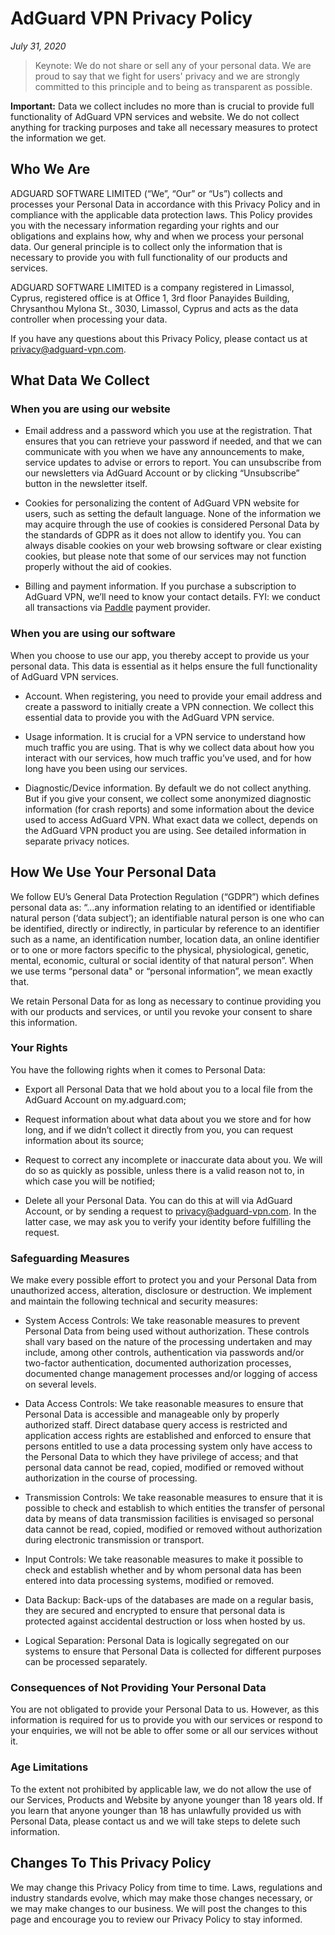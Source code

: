 # AdGuard VPN Privacy Policy
*July 31, 2020*

>Keynote: We do not share or sell any of your personal data. We are proud to say that we fight for users' privacy and we are strongly committed to this principle and to being as transparent as possible.

**Important:** Data we collect includes no more than is crucial to provide full functionality of AdGuard VPN services and website. We do not collect anything for tracking purposes and take all necessary measures to protect the information we get.

## Who We Are

ADGUARD SOFTWARE LIMITED (“We”, “Our” or “Us”) collects and processes your Personal Data in accordance with this Privacy Policy and in compliance with the applicable data protection laws. This Policy provides you with the necessary information regarding your rights and our obligations and explains how, why and when we process your personal data. Our general principle is to collect only the information that is necessary to provide you with full functionality of our products and services.

ADGUARD SOFTWARE LIMITED is a company registered in Limassol, Cyprus, registered office is at Office 1, 3rd floor Panayides Building, Chrysanthou Mylona St., 3030, Limassol, Cyprus and acts as the data controller when processing your data.

If you have any questions about this Privacy Policy, please contact us at privacy@adguard-vpn.com.

## What Data We Collect

### When you are using our website

* Email address and a password which you use at the registration. That ensures that you can retrieve your password if needed, and that we can communicate with you when we have any announcements to make, service updates to advise or errors to report. You can unsubscribe from our newsletters via AdGuard Account or by clicking “Unsubscribe” button in the newsletter itself.

* Cookies for personalizing the content of AdGuard VPN website for users, such as setting the default language. None of the information we may acquire through the use of cookies is considered Personal Data by the standards of GDPR as it does not allow to identify you. You can always disable cookies on your web browsing software or clear existing cookies, but please note that some of our services may not function properly without the aid of cookies.

* Billing and payment information. If you purchase a subscription to AdGuard VPN, we’ll need to know your contact details. FYI: we conduct all transactions via [Paddle](https://paddle.com/) payment provider.

### When you are using our software

When you choose to use our app, you thereby accept to provide us your personal data. This data is essential as it helps ensure the full functionality of AdGuard VPN services.

* Account. When registering, you need to provide your email address and create a password to initially create a VPN connection. We collect this essential data to provide you with the AdGuard VPN service.

* Usage information. It is crucial for a VPN service to understand how much traffic you are using. That is why we collect data about how you interact with our services, how much traffic you’ve used, and for how long have you been using our services.

* Diagnostic/Device information. By default we do not collect anything. But if you give your consent, we collect some anonymized diagnostic information (for crash reports) and some information about the device used to access AdGuard VPN. What exact data we collect, depends on the AdGuard VPN product you are using. See detailed information in separate privacy notices.

## How We Use Your Personal Data

We follow EU’s General Data Protection Regulation (“GDPR”) which defines personal data as: “…any information relating to an identified or identifiable natural person (‘data subject’); an identifiable natural person is one who can be identified, directly or indirectly, in particular by reference to an identifier such as a name, an identification number, location data, an online identifier or to one or more factors specific to the physical, physiological, genetic, mental, economic, cultural or social identity of that natural person”. When we use terms “personal data" or “personal information”, we mean exactly that.

We retain Personal Data for as long as necessary to continue providing you with our products and services, or until you revoke your consent to share this information.

### Your Rights

You have the following rights when it comes to Personal Data:

* Export all Personal Data that we hold about you to a local file from the AdGuard Account on my.adguard.com;

* Request information about what data about you we store and for how long, and if we didn’t collect it directly from you, you can request information about its source;

* Request to correct any incomplete or inaccurate data about you. We will do so as quickly as possible, unless there is a valid reason not to, in which case you will be notified;

* Delete all your Personal Data. You can do this at will via AdGuard Account, or by sending a request to privacy@adguard-vpn.com. In the latter case, we may ask you to verify your identity before fulfilling the request.

### Safeguarding Measures

We make every possible effort to protect you and your Personal Data from unauthorized access, alteration, disclosure or destruction. We implement and maintain the following technical and security measures:

* System Access Controls: We take reasonable measures to prevent Personal Data from being used without authorization. These controls shall vary based on the nature of the processing undertaken and may include, among other controls, authentication via passwords and/or two-factor authentication, documented authorization processes, documented change management processes and/or logging of access on several levels.

* Data Access Controls: We take reasonable measures to ensure that Personal Data is accessible and manageable only by properly authorized staff. Direct database query access is restricted and application access rights are established and enforced to ensure that persons entitled to use a data processing system only have access to the Personal Data to which they have privilege of access; and that personal data cannot be read, copied, modified or removed without authorization in the course of processing.

* Transmission Controls: We take reasonable measures to ensure that it is possible to check and establish to which entities the transfer of personal data by means of data transmission facilities is envisaged so personal data cannot be read, copied, modified or removed without authorization during electronic transmission or transport.

* Input Controls: We take reasonable measures to make it possible to check and establish whether and by whom personal data has been entered into data processing systems, modified or removed.

* Data Backup: Back-ups of the databases are made on a regular basis, they are secured and encrypted to ensure that personal data is protected against accidental destruction or loss when hosted by us.

* Logical Separation: Personal Data is logically segregated on our systems to ensure that Personal Data is collected for different purposes can be processed separately.

### Consequences of Not Providing Your Personal Data

You are not obligated to provide your Personal Data to us. However, as this information is required for us to provide you with our services or respond to your enquiries, we will not be able to offer some or all our services without it.

### Age Limitations

To the extent not prohibited by applicable law, we do not allow the use of our Services, Products and Website by anyone younger than 18 years old. If you learn that anyone younger than 18 has unlawfully provided us with Personal Data, please contact us and we will take steps to delete such information.

## Changes To This Privacy Policy

We may change this Privacy Policy from time to time. Laws, regulations and industry standards evolve, which may make those changes necessary, or we may make changes to our business. We will post the changes to this page and encourage you to review our Privacy Policy to stay informed.